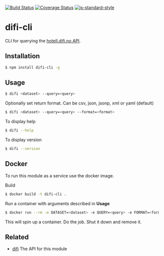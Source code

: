 [![Build Status](https://travis-ci.org/zrrrzzt/difi-cli.svg?branch=master)](https://travis-ci.org/zrrrzzt/difi-cli)
[![Coverage Status](https://coveralls.io/repos/zrrrzzt/difi-cli/badge.svg?branch=master&service=github)](https://coveralls.io/github/zrrrzzt/difi-cli?branch=master)
[![js-standard-style](https://img.shields.io/badge/code%20style-standard-brightgreen.svg?style=flat)](https://github.com/feross/standard)
# difi-cli

CLI for querying the [hotell.difi.no API](http://hotell.difi.no/api).

## Installation

```sh
$ npm install difi-cli -g
```

## Usage

```sh
$ difi <dataset> --query=<query>
```
Optionally set return format.
Can be csv, json, jsonp, xml or yaml (default)

```sh
$ difi <dataset> --query=<query> --format=<format>
```

To display help

```sh
$ difi --help
```

To display version

```sh
$ difi --version
```

## Docker
To run this module as a service use the docker image.

Build
```sh
$ docker build -t difi-cli .
```

Run a container with arguments described in **Usage**

```sh
$ docker run --rm -e DATASET=<dataset> -e QUERY=<query> -e FORMAT=<format> difi-cli
```

This will spin up a container. Do the job. Shut it down and remove it.

## Related

- [difi](https://github.com/zrrrzzt/difi) The API for this module